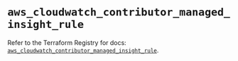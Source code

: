 # `aws_cloudwatch_contributor_managed_insight_rule`

Refer to the Terraform Registry for docs: [`aws_cloudwatch_contributor_managed_insight_rule`](https://registry.terraform.io/providers/hashicorp/aws/6.17.0/docs/resources/cloudwatch_contributor_managed_insight_rule).
